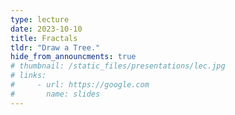 ```yaml
---
type: lecture
date: 2023-10-10
title: Fractals
tldr: "Draw a Tree."
hide_from_announcments: true
# thumbnail: /static_files/presentations/lec.jpg
# links:
#     - url: https://google.com
#       name: slides
---
```


